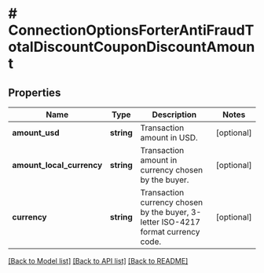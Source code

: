 # # ConnectionOptionsForterAntiFraudTotalDiscountCouponDiscountAmount

## Properties

Name | Type | Description | Notes
------------ | ------------- | ------------- | -------------
**amount_usd** | **string** | Transaction amount in USD. | [optional]
**amount_local_currency** | **string** | Transaction amount in currency chosen by the buyer. | [optional]
**currency** | **string** | Transaction currency chosen by the buyer, 3-letter ISO-4217 format currency code. | [optional]

[[Back to Model list]](../../README.md#models) [[Back to API list]](../../README.md#endpoints) [[Back to README]](../../README.md)
